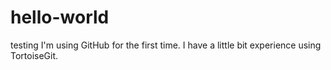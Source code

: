 # hello-world
testing
I'm using GitHub for the first time. I have a little bit experience using TortoiseGit. 
